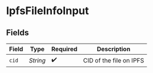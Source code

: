 # IpfsFileInfoInput


## Fields

| Field                   | Type                    | Required                | Description             |
| ----------------------- | ----------------------- | ----------------------- | ----------------------- |
| `cid`                   | *String*                | :heavy_check_mark:      | CID of the file on IPFS |